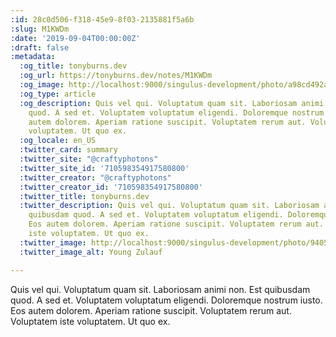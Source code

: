 ```yaml
---
:id: 28c0d506-f318-45e9-8f03-2135881f5a6b
:slug: M1KWDm
:date: '2019-09-04T00:00:00Z'
:draft: false
:metadata:
  :og_title: tonyburns.dev
  :og_url: https://tonyburns.dev/notes/M1KWDm
  :og_image: http://localhost:9000/singulus-development/photo/a98cd492ab15830e58c1bb750cdb852f.jpeg
  :og_type: article
  :og_description: Quis vel qui. Voluptatum quam sit. Laboriosam animi non. Est quibusdam
    quod. A sed et. Voluptatem voluptatum eligendi. Doloremque nostrum iusto. Eos
    autem dolorem. Aperiam ratione suscipit. Voluptatem rerum aut. Voluptatem iste
    voluptatem. Ut quo ex.
  :og_locale: en_US
  :twitter_card: summary
  :twitter_site: "@craftyphotons"
  :twitter_site_id: '710598354917580800'
  :twitter_creator: "@craftyphotons"
  :twitter_creator_id: '710598354917580800'
  :twitter_title: tonyburns.dev
  :twitter_description: Quis vel qui. Voluptatum quam sit. Laboriosam animi non. Est
    quibusdam quod. A sed et. Voluptatem voluptatum eligendi. Doloremque nostrum iusto.
    Eos autem dolorem. Aperiam ratione suscipit. Voluptatem rerum aut. Voluptatem
    iste voluptatem. Ut quo ex.
  :twitter_image: http://localhost:9000/singulus-development/photo/9405525f92f5b393ab07f49c89bff587.jpeg
  :twitter_image_alt: Young Zulauf

---
```


Quis vel qui. Voluptatum quam sit. Laboriosam animi non. Est quibusdam quod. A sed et. Voluptatem voluptatum eligendi. Doloremque nostrum iusto. Eos autem dolorem. Aperiam ratione suscipit. Voluptatem rerum aut. Voluptatem iste voluptatem. Ut quo ex.
